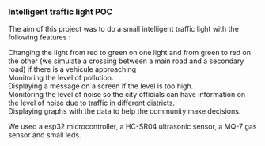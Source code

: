 ### Intelligent traffic light POC
The aim of this project was to do a small intelligent traffic light with the following features :  

Changing the light from red to green on one light and from green to red on the other (we simulate a crossing between a main road and a secondary road) if there is a vehicule approaching  
Monitoring the level of pollution.  
Displaying a message on a screen if the level is too high.    
Monitoring the level of noise so the city officials can have information on the level of noise due to traffic in different districts.  
Displaying graphs with the data to help the community make decisions. 

We used a esp32 microcontroller, a HC-SR04 ultrasonic sensor, a MQ-7 gas sensor and small leds. 

